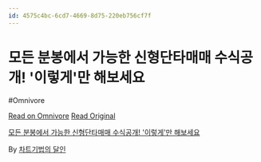 ```yaml
---
id: 4575c4bc-6cd7-4669-8d75-220eb756cf7f
---
```


# 모든 분봉에서 가능한 신형단타매매 수식공개!  '이렇게'만 해보세요
#Omnivore
 
[Read on Omnivore](https://omnivore.app/me/https-youtube-com-watch-v-x-2-zy-l-9-np-4-a-19314bded59)
[Read Original](https://youtube.com/watch?v=x2ZyL9np4-A)
 
[모든 분봉에서 가능한 신형단타매매 수식공개! '이렇게'만 해보세요](https://youtube.com/watch?v=x2ZyL9np4-A)

By [차트기법의 달인](https://www.youtube.com/@%EC%B0%A8%ED%8A%B8%EA%B8%B0%EB%B2%95%EC%9D%98%EB%8B%AC%EC%9D%B8)